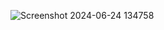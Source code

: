 ![Screenshot 2024-06-24 134758](https://github.com/Mostafa-Mohamed-Atef/Password-Generator/assets/151864798/f5c34c50-dbdc-44b1-a73a-ab656550f631)

